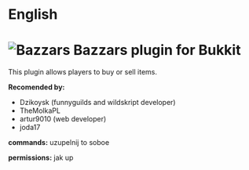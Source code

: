 # English
# ![Bazzars](http://i.imgur.com/e5o2dj9.png) Bazzars plugin for Bukkit

This plugin allows players to buy or sell items.

__Recomended by:__
* Dzikoysk (funnyguilds and wildskript developer)
* TheMolkaPL
* artur9010 (web developer)
* joda17

__commands:__
uzupelnij to soboe

__permissions:__
jak up


